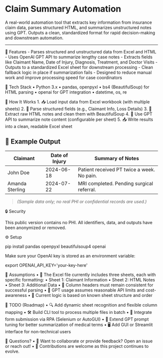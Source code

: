 # Claim Summary Automation

A real-world automation tool that extracts key information from insurance claim data, parses structured HTML, and summarizes unstructured notes using GPT. Outputs a clean, standardized format for rapid decision-making and downstream automation.

---

🚀 Features
	- Parses structured and unstructured data from Excel and HTML
	- Uses OpenAI GPT API to summarize lengthy case notes
	- Extracts fields like Claimant Name, Date of Injury, Diagnosis, Treatment, and Doctor Visits
	-  Outputs to a standardized Excel sheet for downstream processing
	- Clean fallback logic in place if summarization fails
	- Designed to reduce manual work and improve processing speed for case coordinators

🚀 Tech Stack
	•	Python 3.x
	•	pandas, openpyxl
	•	bs4 (BeautifulSoup) for HTML parsing
	•	openai for GPT integration
	•	datetime, os, re

🧰 How It Works
	1.	📥 Load input data from Excel workbook (with multiple sheets)
	2.	🧾 Parse structured fields (e.g., Claimant Info, Loss Details)
	3.	🧹 Extract raw HTML notes and clean them with BeautifulSoup
	4.	🧠 Use GPT API to summarize note content (configurable per sheet)
	5.	📤 Write results into a clean, readable Excel sheet

## 📁 Example Output

| Claimant        | Date of Injury | Summary of Notes                           |
|-----------------|----------------|--------------------------------------------|
| John Doe        | 2024-06-18     | Patient received PT twice a week. No pain. |
| Amanda Sterling | 2024-07-22     | MRI completed. Pending surgical referral.  |

> *(Sample data only; no real PHI or confidential records are used.)*

🔒 Security

This public version contains no PHI. All identifiers, data, and outputs have been anonymized or removed.

⚙️ Setup

pip install pandas openpyxl beautifulsoup4 openai

Make sure your OpenAI key is stored as an environment variable:

export OPENAI_API_KEY='your-key-here'

📄 Assumptions
	•	📂 The Excel file currently includes three sheets, each with specific formatting:
	•	Sheet 1: Claimant Information
	•	Sheet 2: HTML Notes
	•	Sheet 3: Additional Data
	•	🧾 Column headers must remain consistent for successful parsing
	•	🧠 GPT usage assumes reasonable API limits and cost-awareness
	•	🔁 Current logic is based on known sheet structure and order

🔧 TODO (Roadmap)
	•	🔍 Add dynamic sheet recognition and flexible column mapping
	•	🛠 Build CLI tool to process multiple files in batch
	•	🤖 Integrate form submission via RPA (Selenium or AutoGUI)
	•	🧠 Extend GPT prompt tuning for better summarization of medical terms
	•	🖥 Add GUI or Streamlit interface for non-technical users

💬 Questions?
	•	💌 Want to collaborate or provide feedback? Open an issue or reach out!
	•	🤝 Contributions are welcome as this project continues to evolve.
